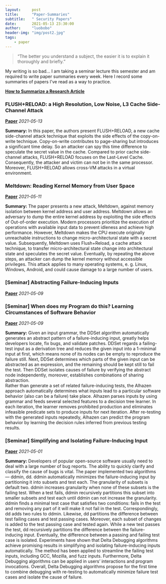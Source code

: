 ```yaml
---
layout:     post
title:      "Paper-Summaries"
subtitle:   " Security Papers"
date:       2021-05-13 23:30:00
author:     "luobobo"
header-img: "img/post2.jpg"
tags:
    - paper
---
```


> “The better you understand a subject, the easier it is to explain it thoroughly and briefly.”

My writing is so bad... I am taking a seminar lecture this semester and am required to write paper summaries every week. Here I record some summaries of papers I've read as a way to practice.

[**How to Summarize a Research Article**](https://writingcenter.uconn.edu/wp-content/uploads/sites/593/2014/06/How_to_Summarize_a_Research_Article1.pdf)


### FLUSH+RELOAD: a High Resolution, Low Noise, L3 Cache Side-Channel Attack
[**Paper**](https://eprint.iacr.org/2013/448.pdf)  *2021-05-13*

**Summary:**
 In this paper, the authors present FLUSH+RELOAD, a new cache side-channel attack technique that exploits the side effects of the copy-on-write technique. 
Copy-on-write contributes to page-sharing but introduces a significant time delay. So an attacker can spy this time difference to speculate the secret value in the cache. 
Compared to prior cache side-channel attacks, FLUSH+RELOAD focuses on the Last-Level Cache.
Consequently, the attacker and victim can not be in the same processor. Moreover, FLUSH+RELOAD allows cross-VM attacks in a virtual environment.


### Meltdown: Reading Kernel Memory from User Space
[**Paper**](https://meltdownattack.com/meltdown.pdf)  *2021-05-11*

**Summary:**
 The paper presents a new attack, Meltdown, against memory isolation between kernel address and user address.
Meltdown allows an adversary to dump the entire kernel address by exploiting the side effects of Out-of-order execution.
Modern processors prioritize the execution of operations with available input data to prevent idleness and achieve high performance. 
However, Meltdown makes the CPU execute originally unreachable instructions to change micro-architectural state with a secret value. 
Subsequently, Meltdown uses Flush+Reload, a cache attack technique, to transfer micro-architectural state change into architectural state and speculates the secret value.
Eventually, by repeating the above steps, an attacker can dump the kernel memory without accessible privileges.
This attack applies to many operating systems,  e. g. Linux, Windows, Android, and could cause damage to a large number of users.


### [Seminar] Abstracting Failure-Inducing Inputs
[**Paper**](https://publications.cispa.saarland/3103/7/issta2020-language-of-failure.pdf)  *2021-05-09*

### [Seminar] When does my Program do this? Learning Circumstances of Software Behavior
[**Paper**](https://publications.cispa.saarland/3107/7/fse2020-alhazen.pdf)  *2021-05-09*

**Summary:**
 Given an input grammar, the DDSet algorithm automatically generates an abstract pattern of a failure-inducing input, greatly helps developers locate, fix bugs, and validate patches.
DDSet regards a failing-test input as a derivation tree and reduces the given input into a 1-minimal input at first, which means none of its nodes can be empty to reproduce the failure still. Next, DDSet determines which parts of the given input can be abstracted as an expression, and the remaining should be kept still to fail the test. Then DDSet isolates causes of failure by verifying the abstract node independently, moreover, establishes combinations of sharing abstraction.   
Rather than generate a set of related failure-inducing tests, the Alhazen approach automatically determines what inputs lead to a particular software behavior (also can be a failure) take place. Alhazen parses inputs by using grammar and feeds several selected features to a decision tree learner. In each iteration, the learner removes prohibited production and eliminates infeasible predicate sets to produce inputs for next iteration.
After re-testing with the generated inputs repeatedly, Alhazen can predict the program behavior by learning the decision rules inferred from previous testing results.


### [Seminar] Simplifying and Isolating Failure-Inducing Input
[**Paper**](https://hiper.cis.udel.edu/lp/lib/exe/fetch.php/courses/other-delta-zellertse.pdf)  *2021-05-01*

**Summary:**
 Developers of popular open-source software usually need to deal with a large number of bug reports. The ability to quickly clarify and classify the cause of bugs is vital. 
The paper implemented two algorithms — ddmin, dd. ddmin automatically minimizes the failure-inducing input by partitioning it into subsets and test each. The granularity of subsets is default two. ddmin increases granularity when none of these subsets is the failing test. When a test fails, ddmin recursively partitions this subset into smaller subsets and test each until ddmin can not increase the granularity. ddmin finds a minimal test case that satisfies two conditions: fails in the test and removing any part of it will make it not fail in the test. Correspondingly, dd adds two rules to ddmin. Likewise, dd partitions the difference between test failing cases and test passing cases. Moreover, each subset of changes is added to the test passing case and tested again. While a new test passes the test, dd recursively partitions the difference between the failure-inducing input. Eventually, the difference between a passing and failing test case is isolated. 
Experiments have shown that Delta Debugging algorithms achieve promising results in simplifying and isolating failure-inducing inputs automatically. The method has been applied to streamline the failing test inputs, including GCC, Mozilla, and fuzz inputs. Furthermore, Delta Debugging algorithms can be applied in users’ interactions and program invocations. 
Overall, Delta Debugging algorithms propose for the first time to combine debugging with re-testing to automatically minimize failure test cases and isolate the cause of failure.